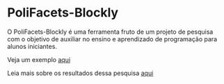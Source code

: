 # PoliFacets-Blockly
O PoliFacets-Blockly é uma ferramenta fruto de um projeto de pesquisa com o objetivo de auxiliar no ensino e aprendizado de programação para alunos iniciantes. 

Veja um exemplo [aqui](http://www.mpmota.ufpa.br/blockly/)  

Leia mais sobre os resultados dessa pesquisa [aqui](https://dl.acm.org/citation.cfm?doid=3160504.3160530)   
